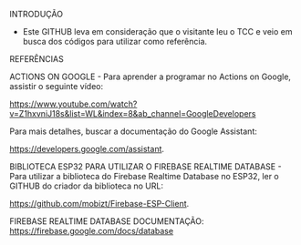 INTRODUÇÃO
- Este GITHUB leva em consideração que o visitante leu o TCC e veio em busca dos códigos para utilizar como referência.


REFERÊNCIAS

ACTIONS ON GOOGLE - Para aprender a programar no Actions on Google, assistir o seguinte vídeo:

https://www.youtube.com/watch?v=Z1hxvniJ18s&list=WL&index=8&ab_channel=GoogleDevelopers

Para mais detalhes, buscar a documentação do Google Assistant:

https://developers.google.com/assistant.


BIBLIOTECA ESP32 PARA UTILIZAR O FIREBASE REALTIME DATABASE - Para utilizar a biblioteca do Firebase Realtime Database no ESP32, ler o GITHUB do criador da biblioteca no URL:

https://github.com/mobizt/Firebase-ESP-Client.


FIREBASE REALTIME DATABASE DOCUMENTAÇÃO: https://firebase.google.com/docs/database
